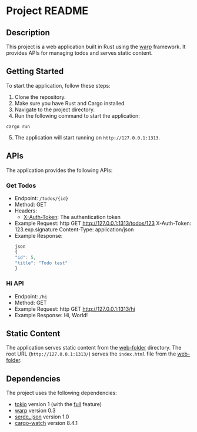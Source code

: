 # Project README

## Description
This project is a web application built in Rust using the [warp](file:///c%3A/Users/Ashish%20Gupta/Desktop/Rust/FirstWebApp/Cargo.toml#10%2C1-10%2C1) framework. It provides APIs for managing todos and serves static content.

## Getting Started
To start the application, follow these steps:

1. Clone the repository.
2. Make sure you have Rust and Cargo installed.
3. Navigate to the project directory.
4. Run the following command to start the application:
```
cargo run
```

5. The application will start running on `http://127.0.0.1:1313`.

## APIs
The application provides the following APIs:

### Get Todos
- Endpoint: `/todos/{id}`
- Method: GET
- Headers:
  - [X-Auth-Token](file:///c%3A/Users/Ashish%20Gupta/Desktop/Rust/FirstWebApp/dev.http#4%2C1-4%2C1): The authentication token
- Example Request:
  http
  GET http://127.0.0.1:1313/todos/123
  X-Auth-Token: 123.exp.signature
  Content-Type: application/json
- Example Response:
  ```js
  json
  {
  "id": 5,
  "title": "Todo test"
  }
  ```

### Hi API
- Endpoint: `/hi`
- Method: GET
- Example Request:
  http
  GET http://127.0.0.1:1313/hi
- Example Response:
  Hi, World!


## Static Content
The application serves static content from the [web-folder](file:///c%3A/Users/Ashish%20Gupta/Desktop/Rust/FirstWebApp/src/main.rs#8%2C27-8%2C27) directory. The root URL (`http://127.0.0.1:1313/`) serves the `index.html` file from the [web-folder](file:///c%3A/Users/Ashish%20Gupta/Desktop/Rust/FirstWebApp/src/main.rs#8%2C27-8%2C27).

## Dependencies
The project uses the following dependencies:

- [tokio](file:///c%3A/Users/Ashish%20Gupta/Desktop/Rust/FirstWebApp/Cargo.toml#9%2C1-9%2C1) version 1 (with the [full](file:///c%3A/Users/Ashish%20Gupta/Desktop/Rust/FirstWebApp/Cargo.toml#9%2C38-9%2C38) feature)
- [warp](file:///c%3A/Users/Ashish%20Gupta/Desktop/Rust/FirstWebApp/Cargo.toml#10%2C1-10%2C1) version 0.3
- [serde_json](file:///c%3A/Users/Ashish%20Gupta/Desktop/Rust/FirstWebApp/Cargo.toml#11%2C1-11%2C1) version 1.0
- [cargo-watch](file:///c%3A/Users/Ashish%20Gupta/Desktop/Rust/FirstWebApp/Cargo.toml#12%2C1-12%2C1) version 8.4.1
